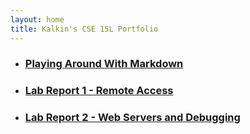 ```yaml
---
layout: home
title: Kalkin's CSE 15L Portfolio
---
```

- ### [Playing Around With Markdown](demo.md)
- ### [Lab Report 1 - Remote Access](lab-report-1.md)
- ### [Lab Report 2 - Web Servers and Debugging](lab-report-2.md)